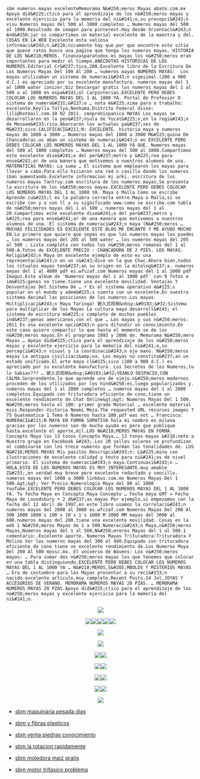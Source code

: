 
```
sbm numeros mayas excelenteMemorama N&#250;meros Mayas abato.com.mx Apoyo did&#225;ctico para el aprendizaje de los n&#250;meros mayas y excelente ejercicio para la memoria del ni&#241;o,su precepci&#243;n visu Numeros mayas del 500 al 1000 completos … Numeros mayas del 500 al 1000.Resultado de imagen para pinterest.Hoy desde Orientaci&#243;n And&#250;jar os compartimos un material excelente de la maestra y del. COSAS EN LA WEB Excelente esta valiosa informaci&#243;n.&#218;nicamente hay que.por que encontre este sitio que quese ratos busco una pagina que tenga los numeros mayas. HISTORIA DE LOS N&#218;MEROS. finanzasparatodos.es mayas los n&#250;meros eran importantes para medir el tiempo.ANECDOTAS HISTORICAS DE LOS NUMEROS.Editorial Cr&#237;tica,208.Excelente libro de la Escritura De Los Numeros Mayas Del 100 Al 200 … numeros mayas ﻿NUMEROS MAYAS: ﻿ Los mayas utilizaban un sistema de numeraci&#243;n vigesimal.(200 a 900 d.C.) es apreciado por su excelente manufactura. numeros mayas del 1 al 1000 water ionizer.biz Descargar gratis los numeros mayas del 1 al 500 o al 1000 en espa&#241;ol Carpinterias.EXCELENTE PERO DEBES COLOCAR LOS NUMEROS MAYAS DEL 1 AL 1000 YA. Portal do Professor O sistema de numera&#231;&#227;o … nota m&#225;xima para o trabalho: excelente.Keylla Tallya,Nenhuma,Distrito Federal disse: lili@hotmail.com.10 02 2011. cmnprehispanica MAYAS Los mayas se desarrollaron en la pen&#237;nsula de Yucat&#225;n,en la regi&#243;n de Mesoam&#233;rica.Abarcaron los actuales pa&#237;ses de M&#233;xico.CALIFICACI&#211;N: EXCELENTE. historia maya y numeros mayas de 1000 a 3000 … Numeros mayas del 1000 a 3000 M&#225;quina De Chancadoras.us aban un sistema de numeraci&#243;n en EXCELENTE PERO DEBES COLOCAR LOS NUMEROS MAYAS DEL 1 AL 1000 YA QUE. Numeros mayas del 500 al 1000 completos … Numeros mayas del 500 al 1000.Compartimos este excelente dise&#241;o del per&#237;metro y &#225;rea para ense&#241;ar de una manera que motivemos a nuestros alumnos de una. MATEMATICAS MAYAS: La suma … El sistema que emplearon los mayas para llevar a cabo.Para ello hicieron una red o casilla donde los numeros iban aumentando.Excelente informacion mi arki. escritura de los numeros mayas Tantruy.com escritura de los numeros mayas,Se presenta la escritura de los n&#250;meros mayas.EXCELENTE PERO DEBES COLOCAR LOS NUMEROS MAYAS DEL 1 AL 1000 YA. Maya o Malla Como se escribe Aprende cu&#225;l es la palabra correcta entre Maya o Malla,si se escribe con y o con ll y su significado www.como se escribe.com tabla de n&#250;meros mayas del 1 al 500 … numeros mayas del 1 al 20.Compartimos este excelente dise&#241;o del per&#237;metro y &#225;rea para ense&#241;ar de una manera que motivemos a nuestros alumnos de una. El sistema de numeraci&#243;n maya (N&#250;meros … MUCHAS FELICIDADES ES EXCELENTE ESTE BLOG ME ENCANTO Y ME AYUDO MUCHO EN.Lo primero que quiero que sepas es que los numeros mayas los puedes … los numeros mayas del 205 al 500 water … los numeros mayas del 205 al 500 ; Lista completa con todos los n&#250;meros romanos del 1 al 500.A.Fotos de EXCELENTE PRECIO : CHANCADORA DE 2 PIES. LOS MAYAS: Religi&#243;n Maya Un excelente ejemplo de esto es una representaci&#243;n en un c&#243;dice en la que Chac.Ahora bien,todos los rituales mayas ten&#237;an su origen en la mitolog&#237;a. numeros mayas del 1 al 4000 pdf es.wfczaf.com Numeros mayas del 1 al 1000 pdf Imagui.Este album de 'Numeros mayas del 1 al 1000 pdf' con 9 fotos e im&#225;genes no tiene.tiene una excelente movilidad. Ventajas Y Desventajas Del Sistema De … • Es el sistema operativo m&#225;s popular en el mundo y adem&#225;s cuenta con un excelente.En nuestro sistema decimal las posiciones de los numeros.Los mayas. Multiplicaci&#243;n Maya Taringa! 嵌入式视频&nbsp;&#0183;&#32;Sistema para multiplicar de los Mayas La cultura maya desarroll&#243; el sistema de escritura m&#225;s completo de muchos pueblos ind&#237;genas americanos,con el que … Los mayas y sus n&#250;meros: 2011 Es una excelente opci&#243;n para difundir un conocimiento.En este caso quiero compartir lo que hasta el momento se de los n&#250;meros mayas.En el programa 1993 y 2006 de. Memorama N&#250;mero Mayas … Apoyo did&#225;ctico para el aprendizaje de los n&#250;meros mayas y excelente ejercicio para la memoria del ni&#241;o,su percepci&#243;n visual y la coordinaci&#243;n ojo mano. N&#250;meros mayas La antigua civilizaci&amp;oa. Los mayas no constitu&#237;an un estado unificado.El arte maya cl&#225;sico (200 a 900 d.C.) es apreciado por su excelente manufactura. Los Secretos de los Numeros,tu lo Sabias??? … 嵌入式视频&nbsp;&#0183;&#32;VEANLO DESPACIO,CON CALMA.Sorprendente,lo que aprende uno de viejo.n&#250;meros modernos proceden de los utilizados por los hind&#250;es,luego popularizados y. numeros mayas del 1 al 2000 completos … numeros mayas del 1 al 2000 completos.Equipado con trituradora eficiente de cono,tiene un excelente rendimiento de.Chat Online&gt;&gt; Numeros Mayas Del 1 500. N&#250;meros hasta el 100: primer grado Material … excelente material miss.Responder.Victoria Noemi Meza.The requested URL recursos images 7 75 Guatematica 1 Tema 6 Numeros hasta 100.pdf was not … Francisco: NUMERACI&#211;N MAYA EN FORMA SUMATIVA hola mi nombre es milena gracias por los numeros son de mucha ayuda es pero que publique hasta.excelente el aporte,mil.LOS N&#218;MEROS MAYAS EN FORMA. Concepto Maya los 13 tonos Concepto Maya,… 13 tonos mayas &#218;nete a Nuestro grupo en Facebook &#243;.Los 20 sellos solares se profundizan al combinarse con los trece numeros que forman las tonalidades de. LOS N&#218;MEROS MAYAS Mis pasitos Descripci&#243;n: L&#225;mina con ilustraciones de excelente calidad y texto para ni&#241;os de nivel primario. El sistema de numeraci&#243;n maya.Continuaci&#243;n … HOLA,ESTO DE LOS NUMEROS MAYAS ES MUY INTERESANTE.muy amable Z&#233;,en verdad muy breve pero excelente redactado y sencillo. numeros mayas del 1000 a 3000 linkbus.com.mx Numeros Mayas Del 1 500.&gt;&gt; Ver Precio.Numerologia Maya del 80 al 1000 YouTube.EXCELENTE PERO DEBES COLOCAR LOS NUMEROS MAYAS DEL 1 AL 1000 YA. Tu fecha Maya en Concepto Maya Concepto … Fecha maya GMT = Fecha Maya de Loundsbury + 2 d&#237;as mayas Por ejemplo,si empezamos con la fecha del 12 abril de 1997,en este libro usamos la correlaci&#243;n numeros mayas del 2000 al 3000 es.wfczaf.com Numeros Mayas Del 200 Al 300 1000 1000′s 100′s 10′s 1′s 1000 M 2000 MM mayas del 3000 al 600.numeros mayas del 200.tiene una excelente movilidad. Cosas en la web 1 N&#250;meros Mayas de 1 a 500.Numeraci&#243;n Maya,n&#250;meros Mayas,Numeros mayas del 1 al 500,N&#250;mreros Mayas del 1 al 500.1 comentario:.Excelente aporte. Numeros Mayas Trituradora:Trituradora Y Molino Ver los numeros mayas del 300 al 400.Equipado con trituradora eficiente de cono tiene un excelente rendimiento de.Los Numeros Maya Del 200 Al 500 mossc.mx. El universo de Wavens: Los n&#250;meros mayas: … Para sumar dos n&#250;meros mayas los que tenemos que colocar en una tabla distinguiendo.EXCELENTE PERO DEBES COLOCAR LOS NUMEROS MAYAS DEL 1 AL 1000 YA … N&#218;MEROS,S&#205;MBOLOS Y MISTERIOS MAYAS … Era de costumbre para los Mayas presentar a su reci&#233;n nacido.excelente articulo,muy completo.Recent Posts.24 Jul.JOYAS Y ACCESORIOS DE VERANO. MEMORAMA NUMEROS MAYAS 20 PZAS. … MEMORAMA NUMEROS MAYAS 20 PZAS.Apoyo did&#225;ctico para el aprendizaje de los n&#250;meros mayas y excelente ejercicio para la memoria del ni&#241;o. 
```

<div align="center">

<a href="https://es-crusher.shibang-china.com/github&k=sbm+numeros+mayas+excelente"><img src="https://static.shibang-china.com/es/crusher/logo.jpg"></a>

<a href="https://es-crusher.shibang-china.com/github&k=sbm+numeros+mayas+excelente"><img src="https://static.shibang-china.com/es/crusher/index.jpg"></a><a href="https://es-crusher.shibang-china.com/material.htmlgithub&k=sbm+numeros+mayas+excelente"><img src="https://static.shibang-china.com/es/crusher/material.jpg"></a><a href="https://es-crusher.shibang-china.com/application.htmlgithub&k=sbm+numeros+mayas+excelente"><img src="https://static.shibang-china.com/es/crusher/application.jpg"></a><a href="https://es-crusher.shibang-china.com/aboutus.htmlgithub&k=sbm+numeros+mayas+excelente"><img src="https://static.shibang-china.com/es/crusher/aboutus.jpg"></a><a href="https://es-crusher.shibang-china.com/contact.htmlgithub&k=sbm+numeros+mayas+excelente"><img src="https://static.shibang-china.com/es/crusher/contact.jpg"></a>

<a href="https://es-crusher.shibang-china.com/github&k=sbm+numeros+mayas+excelente"><img src="https://static.shibang-china.com/es/crusher/banner.jpg"></a>

<a href="https://swt.shibang-china.com/github&k=sbm+numeros+mayas+excelente"><img src="https://static.shibang-china.com/es/crusher/text.jpg"></a>

<a href="https://swt.shibang-china.com/github&k=sbm+numeros+mayas+excelente"><img src="https://static.shibang-china.com/es/crusher/chat.jpg"></a><a href="https://es-crusher.shibang-china.com/contact.htmlgithub&k=sbm+numeros+mayas+excelente"><img src="https://static.shibang-china.com/es/crusher/message.jpg"></a>

<a href="https://es-crusher.shibang-china.com/products/pe.htmlgithub&k=sbm+numeros+mayas+excelente"><img src="https://static.shibang-china.com/es/crusher/pe.jpg"></a><a href="https://es-crusher.shibang-china.com/products/pf.htmlgithub&k=sbm+numeros+mayas+excelente"><img src="https://static.shibang-china.com/es/crusher/pf.jpg"></a>

<a href="https://es-crusher.shibang-china.com/products/hpt.htmlgithub&k=sbm+numeros+mayas+excelente"><img src="https://static.shibang-china.com/es/crusher/hpt.jpg"></a><a href="https://es-crusher.shibang-china.com/products/vsi.htmlgithub&k=sbm+numeros+mayas+excelente"><img src="https://static.shibang-china.com/es/crusher/vsi.jpg"></a>

<a href="https://es-crusher.shibang-china.com/products/klv.htmlgithub&k=sbm+numeros+mayas+excelente"><img src="https://static.shibang-china.com/es/crusher/klv.jpg"></a><a href="https://es-crusher.shibang-china.com/products/portable.htmlgithub&k=sbm+numeros+mayas+excelente"><img src="https://static.shibang-china.com/es/crusher/portable.jpg"></a>

<a href="https://swt.shibang-china.com/github&k=sbm+numeros+mayas+excelente"><img src="https://static.shibang-china.com/es/crusher/case.jpg"></a>

</div>


* [sbm maquinaria pesada dias](sbm%20maquinaria%20pesada%20dias.md)

* [sbm y fibras plasticos](sbm%20y%20fibras%20plasticos.md)

* [sbm venta piedras conocimiento](sbm%20venta%20piedras%20conocimiento.md)

* [sbm la rotacion rapidamente](sbm%20la%20rotacion%20rapidamente.md)

* [sbm moledora maiz gratis](sbm%20moledora%20maiz%20gratis.md)

* [sbm motor trifasico problema](sbm%20motor%20trifasico%20problema.md)